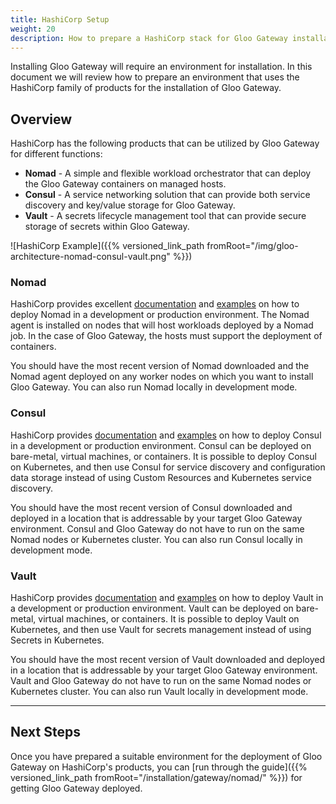 ```yaml
---
title: HashiCorp Setup
weight: 20
description: How to prepare a HashiCorp stack for Gloo Gateway installation.
---
```


Installing Gloo Gateway will require an environment for installation. In this document we will review how to prepare an environment that uses the HashiCorp family of products for the installation of Gloo Gateway.

## Overview

HashiCorp has the following products that can be utilized by Gloo Gateway for different functions:

* **Nomad** - A simple and flexible workload orchestrator that can deploy the Gloo Gateway containers on managed hosts.
* **Consul** - A service networking solution that can provide both service discovery and key/value storage for Gloo Gateway.
* **Vault** - A secrets lifecycle management tool that can provide secure storage of secrets within Gloo Gateway.

![HashiCorp Example]({{% versioned_link_path fromRoot="/img/gloo-architecture-nomad-consul-vault.png" %}})

### Nomad

HashiCorp provides excellent [documentation](https://nomadproject.io/docs/) and [examples](https://learn.hashicorp.com/nomad) on how to deploy Nomad in a development or production environment. The Nomad agent is installed on nodes that will host workloads deployed by a Nomad job. In the case of Gloo Gateway, the hosts must support the deployment of containers.

You should have the most recent version of Nomad downloaded and the Nomad agent deployed on any worker nodes on which you want to install Gloo Gateway. You can also run Nomad locally in development mode.

### Consul

HashiCorp provides [documentation](https://www.consul.io/docs/index.html) and [examples](https://learn.hashicorp.com/consul) on how to deploy Consul in a development or production environment. Consul can be deployed on bare-metal, virtual machines, or containers. It is possible to deploy Consul on Kubernetes, and then use Consul for service discovery and configuration data storage instead of using Custom Resources and Kubernetes service discovery.

You should have the most recent version of Consul downloaded and deployed in a location that is addressable by your target Gloo Gateway environment. Consul and Gloo Gateway do not have to run on the same Nomad nodes or Kubernetes cluster.  You can also run Consul locally in development mode.

### Vault

HashiCorp provides [documentation](https://www.vaultproject.io/docs/) and [examples](https://learn.hashicorp.com/vault) on how to deploy Vault in a development or production environment. Vault can be deployed on bare-metal, virtual machines, or containers. It is possible to deploy Vault on Kubernetes, and then use Vault for secrets management instead of using Secrets in Kubernetes.

You should have the most recent version of Vault downloaded and deployed in a location that is addressable by your target Gloo Gateway environment. Vault and Gloo Gateway do not have to run on the same Nomad nodes or Kubernetes cluster.  You can also run Vault locally in development mode.

---

## Next Steps

Once you have prepared a suitable environment for the deployment of Gloo Gateway on HashiCorp's products, you can [run through the guide]({{% versioned_link_path fromRoot="/installation/gateway/nomad/" %}}) for getting Gloo Gateway deployed.